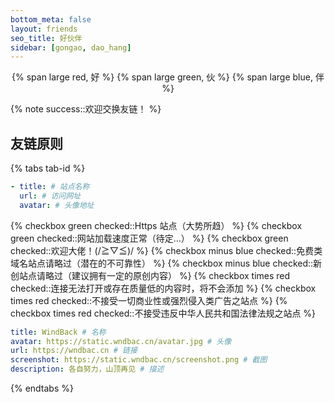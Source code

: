 ```yaml
---
bottom_meta: false
layout: friends
seo_title: 好伙伴
sidebar: [gongao, dao_hang]
---
```


<center>
{% span large red, 好 %}
{% span large green, 伙 %}
{% span large blue, 伴 %}
</center>

<!-- more -->

{% note success::欢迎交换友链！ %}

## 友链原则

{% tabs tab-id %}

<!-- tab <i class='fad fa-galaxy'></i> 申请格式 -->

```YAML 请按以下格式申请~
- title: # 站点名称
  url: # 访问网址
  avatar: # 头像地址
```

<!-- endtab -->

<!-- tab <i class='fad fa-greater-than-equal'></i> 前置要求 -->

{% checkbox green checked::Https 站点（大势所趋） %}
{% checkbox green checked::网站加载速度正常（待定…） %}
{% checkbox green checked::欢迎大佬！(/≧▽≦)/ %}
{% checkbox minus blue checked::免费类域名站点请略过（潜在的不可靠性） %}
{% checkbox minus blue checked::新创站点请略过（建议拥有一定的原创内容） %}
{% checkbox times red checked::连接无法打开或存在质量低的内容时，将不会添加 %}
{% checkbox times red checked::不接受一切商业性或强烈侵入类广告之站点 %}
{% checkbox times red checked::不接受违反中华人民共和国法律法规之站点 %}

<!-- endtab -->

<!-- tab <i class='fad fa-cannabis logoColor'></i> 本站信息 -->

```YAML
title: WindBack # 名称
avatar: https://static.wndbac.cn/avatar.jpg # 头像
url: https://wndbac.cn # 链接
screenshot: https://static.wndbac.cn/screenshot.png # 截图
description: 各自努力，山顶再见 # 描述
```

<!-- endtab -->

{% endtabs %}
